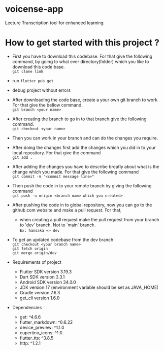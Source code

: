 # voicense-app
Lecture  Transcription tool for enhanced learning


# How to get started with this project ?


- First you have to download this codebase. For that give the following command, by going to what ever directory(folder) which you like to download this code base. <br/>
  `git clone link`

- run `flutter pub get`

- debug project without errors

- After downloading the code base, create a your own git branch to work. For that give the bellow command.<br />
  `git branch <your name>`

- After creating the branch to go in to that branch give the following command. <br />
  `git checkout <your name>`

- Then you can work in your branch and can do the changes you require.<br />

- After doing the changes first add the changes which you did in to your local repository. For that give the command<br />
  `git add .`

- After adding the changes you have to describe breafly about what is the change which you made. For that give the following command<br />
  `git commit -m "<commit message line>"`

- Then push the code in to your remote branch by giving the following command<br />
  `git push -u origin <branch name which you created>`

- After pushing the code in to global repository, now you can go to the github.com website and make a pull request. For that;<br />
    - when creating a pull request make the pull request from your branch to 'dev' branch. Not to 'main' branch.<br />
      `Ex: hansaka => dev`

- To get an updated codebase from the dev branch<br />
  `git checkout <your branch name>`<br />
  `git fetch origin`<br />
  `git merge origin/dev`

- Requirements of project <br/>
    - Flutter SDK version 3.19.3
    - Dart SDK version 3.3.1
    - Android SDK version 34.0.0
    - JDK version 17 (environment variable should be set as JAVA_HOME)
    - Gradle version 7.6.3
    - get_cli version 1.6.0

- Dependencies <br/>
    - get: ^4.6.6
    - flutter_markdown: ^0.6.22
    - device_preview: ^1.1.0
    - cupertino_icons: ^1.0.
    - flutter_tts: ^3.8.5
    - http: ^1.2.1